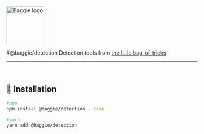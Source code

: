<img alt="Baggie logo" src="https://github.com/larsmunkholm/baggie/raw/master/graphics/baggie.svg" height="100" />

#@baggie/detection
Detection tools from [the little bag-of-tricks](https://github.com/larsmunkholm/baggie)
<hr>
<br>

## 🚀 Installation
```bash
#npm
npm install @baggie/detection --save

#yarn
yarn add @baggie/detection
```
